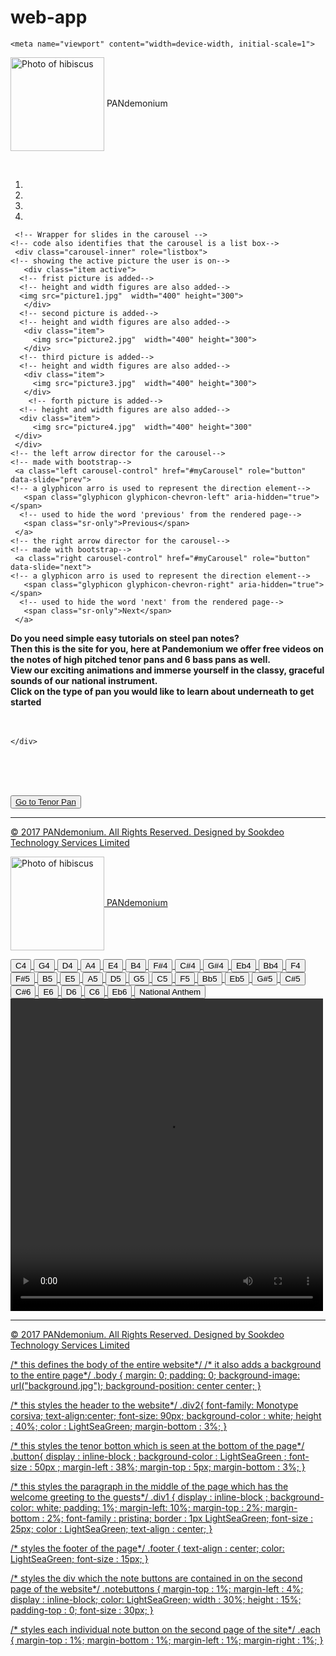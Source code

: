 # web-app

<!DOCTYPE html>
<html>
<head>
<!-- pulls css styling from a file called css-->
<link rel="stylesheet"  href="css.css"/>

	<meta name="viewport" content="width=device-width, initial-scale=1">
<!-- allows the use of bootstrap-->
   <link rel="stylesheet" href="https://maxcdn.bootstrapcdn.com/bootstrap/3.3.7/css/bootstrap.min.css">
<!-- allows the use of jquery--> 
   <script src="https://ajax.googleapis.com/ajax/libs/jquery/3.1.1/jquery.min.js"></script>
<!-- allows the use of javascript-->
   <script src="https://maxcdn.bootstrapcdn.com/bootstrap/3.3.7/js/bootstrap.min.js"></script>
 <!-- jquery style used for carousel items-->
 <!-- also defines the width and margin of the carousel-->
   <style>
   .carousel-inner > .item > img,
   .carousel-inner > .item > a > img {
       width: 50%;
       margin: auto;
   }
   </style>
</head>

<!-- pulls from a section in the css file labeled body-->
<body class = "body">

<!-- contains the header for the page and also pulls from a css secton called div2-->
 <div class = "div2">	
<!-- contains the site logo and its heading for the entire page--> 
 <p class = "p"> <img src="pan logo.jpg " alt="Photo of hibiscus" width ="150px" align = "center"> PANdemonium </p>
 </div>
  
  
  <!-- a css file is linked to the carousel for styling-->
 <div class ="carousel">
 <!-- a default container created for the carousel-->
 <div class="container">
   <br>
   <!-- bootstrap code to create a carousel-->
   <div id="myCarousel" class="carousel slide" data-ride="carousel">
     <!-- Indicators for carousel -->
     <ol class="carousel-indicators">
 	<!-- list created to sequence pictures into the carousel-->
 	<!-- list item created to start at the first picture-->
       <li data-target="#myCarousel" data-slide-to="0" class="active"></li>
 	  <!-- list item created to skip to picture 2-->
       <li data-target="#myCarousel" data-slide-to="1"></li>
 	  <!-- list item created to skip to picture 3-->
       <li data-target="#myCarousel" data-slide-to="2"></li>
 	  <!-- list item created to skip to picture 4-->
       <li data-target="#myCarousel" data-slide-to="3"></li>
     </ol>
 
     <!-- Wrapper for slides in the carousel -->
 	<!-- code also identifies that the carousel is a list box-->
     <div class="carousel-inner" role="listbox">
 	<!-- showing the active picture the user is on-->
       <div class="item active">
 	  <!-- frist picture is added-->
 	  <!-- height and width figures are also added-->
 	  <img src="picture1.jpg"  width="400" height="300">
       </div>
 	  <!-- second picture is added-->
 	  <!-- height and width figures are also added-->
       <div class="item">
         <img src="picture2.jpg"  width="400" height="300">
       </div>
 	  <!-- third picture is added-->
 	  <!-- height and width figures are also added-->
       <div class="item">
         <img src="picture3.jpg"  width="400" height="300">
       </div>
 		<!-- forth picture is added-->
 	  <!-- height and width figures are also added-->
      <div class="item">
         <img src="picture4.jpg"  width="400" height="300"
     </div>
     </div>
 	<!-- the left arrow director for the carousel-->
 	<!-- made with bootstrap-->
     <a class="left carousel-control" href="#myCarousel" role="button" data-slide="prev">
 	<!-- a glyphicon arro is used to represent the direction element-->
       <span class="glyphicon glyphicon-chevron-left" aria-hidden="true"></span>
 	  <!-- used to hide the word 'previous' from the rendered page-->
       <span class="sr-only">Previous</span>
     </a>
 	<!-- the right arrow director for the carousel-->
 	<!-- made with bootstrap-->
     <a class="right carousel-control" href="#myCarousel" role="button" data-slide="next">
 	<!-- a glyphicon arro is used to represent the direction element-->
       <span class="glyphicon glyphicon-chevron-right" aria-hidden="true"></span>
 	  <!-- used to hide the word 'next' from the rendered page-->
       <span class="sr-only">Next</span>
     </a>
 
   </div>
 </div>
 </div>
  
  <!-- containf writing which welcomes persons to the page-->
  <div class = "div1" ><b> Do you need simple easy tutorials on steel pan notes?<br/>
Then this is the site for you, here at Pandemonium we offer free videos on the notes of high pitched tenor pans and 6 bass pans as well.<br/>
View our exciting animations and immerse yourself in the classy, graceful sounds of our national instrument.<br/>
Click on the type of pan you would like to learn about underneath to get started </b> <br/> <br/>  <br/> 
						
	</div>
 <br/> <br/>  <br/> 
 
 <!-- used to naviget to another page in the site-->
 <button class = "button"><a href = "TenorPan.html"> Go to Tenor Pan </button>
 
 <hr>
 
 <footer> 
 
 <!-- states the copyrights of the page-->
 <p class = "footer"> © 2017 PANdemonium. All Rights Reserved. Designed by Sookdeo Technology Services Limited </p>
 
 </footer>

</body>
</html>


<!-- tenor page -->
<!DOCTYPE html>
<html>
<head>
<!-- pulls css styling from a file called css-->
<link rel="stylesheet"  href="css.css"/>

 <meta name="viewport" content="width=device-width, initial-scale=1">
 <!-- allows the use of bootstrap-->
   <link rel="stylesheet" href="https://maxcdn.bootstrapcdn.com/bootstrap/3.3.7/css/bootstrap.min.css">
   <!-- allows the use of jquery-->
   <script src="https://ajax.googleapis.com/ajax/libs/jquery/3.1.1/jquery.min.js"></script>
   <!-- allows the use of javascript-->
   <script src="https://maxcdn.bootstrapcdn.com/bootstrap/3.3.7/js/bootstrap.min.js"></script>
  

  <!-- javascript which creates a function -->
  <!-- the function changes the id of the video selected -->
<script language="javascript" type="text/javascript"> 
function changevid(buttonlink){ 
document.getElementById('change').src = buttonlink;
}
</script>
</head>

<!-- pulls from a section in the css file labeled body-->
<body class = "body">

<!-- contains the header for the page and also pulls from a css secton called div2-->
 <div class = "div2">	  
 <!-- contains the site logo and its heading for the entire page--> 
 <p class = "p"> <img src="pan logo.jpg " alt="Photo of hibiscus" width ="150px" align = "center"> PANdemonium </p>
 </div>
 
<!-- each button clicked calles the function and changes the video displayed-->
<!-- styling is also taken from the section called notebuttons in the css file-->
 <div class = "notebuttons">
 <button class = "each" onClick="changevid('C4.ogv')">C4</button>
<button class = "each" onClick="changevid('G4.ogv')">G4</button>
<button class = "each" onClick="changevid('D4.ogv')">D4</button>
<button class = "each" onClick="changevid('A4.ogv')">A4</button>
<button class = "each"onClick="changevid('E4.ogv')">E4</button>
<button class = "each" onClick="changevid('B4.ogv')">B4</button>
<button class = "each" onClick="changevid('F#4.ogv')">F#4</button>
<button class = "each" onClick="changevid('C#4.ogv')">C#4</button>
<button class = "each" onClick="changevid('G#4.ogv')">G#4</button>
<button class = "each" onClick="changevid('Eb4.ogv')">Eb4</button>
<button class = "each" onClick="changevid('Bb4.ogv')">Bb4</button>
<button class = "each" onClick="changevid('F4.ogv')">F4</button>
<button class = "each" onClick="changevid('F#5.ogv')">F#5</button>
<button class = "each" onClick="changevid('B5.ogv')">B5</button>
<button class = "each" onClick="changevid('E5.ogv')">E5</button>
<button class = "each" onClick="changevid('A5.ogv')">A5</button>
<button class = "each" onClick="changevid('D5.ogv')">D5</button>
<button class = "each" onClick="changevid('G5.ogv')">G5</button>
<button class = "each" onClick="changevid('C5.ogv')">C5</button>
<button class = "each" onClick="changevid('F5.ogv')">F5</button>
<button class = "each" onClick="changevid('Bb5.ogv')">Bb5</button>
<button class = "each" onClick="changevid('Eb5.ogv')">Eb5</button>
<button class = "each" onClick="changevid('G#5.ogv')">G#5</button>
<button class = "each" onClick="changevid('C#5.ogv')">C#5</button>
<button class = "each" onClick="changevid('C#6.ogv')">C#6</button>
<button class = "each" onClick="changevid('E6.ogv')">E6</button>
<button class = "each" onClick="changevid('D6.ogv')">D6</button>
<button class = "each" onClick="changevid('C6.ogv')">C6</button>
<button class = "each" onClick="changevid('Eb6.ogv')">Eb6</button>
<button class = "each" onClick="changevid('anthem.ogv')">National Anthem</button>
</div>  



<!-- this plays the videos on screen and pulls them from the source indicaated-->
<video controls id = "change" width = "500" height = "500" align = "center">
  <source src="C4.ogv" id="change" type="video/mp4"></source>
  <source src="D4.ogv" id="change" type="video/mp4"></source>
  <source src="G4.ogv" id="change" type="video/mp4"></source>
  <source src="A4.ogv" id="change" type="video/mp4"></source>
  <source src="E4.ogv" id="change" type="video/mp4"></source>
  <source src="B4.ogv" id="change" type="video/mp4"></source>
  <source src="F#4.ogv" id="change" type="video/mp4"></source>
  <source src="C#4.ogv" id="change" type="video/mp4"></source>
  <source src="G#4.ogv" id="change" type="video/mp4"></source>
  <source src="Eb4.ogv" id="change" type="video/mp4"></source>
  <source src="Bb4.ogv" id="change" type="video/mp4"></source>
  <source src="F4.ogv" id="change" type="video/mp4"></source>
  <source src="F#5.ogv" id="change" type="video/mp4"></source>
  <source src="B5.ogv" id="change" type="video/mp4"></source>
  <source src="E5.ogv" id="change" type="video/mp4"></source>
  <source src="A5.ogv" id="change" type="video/mp4"></source>
  <source src="D5.ogv" id="change" type="video/mp4"></source>
  <source src="G5.ogv" id="change" type="video/mp4"></source>
  <source src="C5.ogv" id="change" type="video/mp4"></source>
  <source src="F5.ogv" id="change" type="video/mp4"></source>
  <source src="Bb.ogv" id="change" type="video/mp4"></source>
  <source src="Eb5.ogv" id="change" type="video/mp4"></source>  
  <source src="G#5.ogv" id="change" type="video/mp4"></source>
  <source src="C#5.ogv" id="change" type="video/mp4"></source>
  <source src="C#6.ogv" id="change" type="video/mp4"></source>
  <source src="E6.ogv" id="change" type="video/mp4"></source>
  <source src="D6.ogv" id="change" type="video/mp4"></source>
  <source src="C6.ogv" id="change" type="video/mp4"></source>
  <source src="Eb6.ogv" id="change" type="video/mp4"></source>
  <source src="anthem.ogv" id="change" type="video/mp4"></source>
</video>




  <hr>
 
 <footer> 
  <!-- states the copyrights of the page-->
 <p class = "footer"> © 2017 PANdemonium. All Rights Reserved. Designed by Sookdeo Technology Services Limited </p>
 
 </footer>

</body>
</html>

<!-- css for entire site-->

/* this defines the body of the entire website*/
/* it also adds a background to the entire page*/
.body {
  margin: 0;
  padding: 0;
  background-image: url("background.jpg");
  background-position: center center;
}

/* this styles the header to the website*/
.div2{
	font-family: Monotype corsiva;
	text-align:center;
	font-size: 90px;
	background-color : white;
	height : 40%;
	color : LightSeaGreen;
	margin-bottom : 3%;
}

/* this styles the tenor botton which is seen at the bottom of the page*/
.button{
	display : inline-block ;
	background-color : LightSeaGreen ;
	font-size : 50px ;
	margin-left : 38%;
	margin-top : 5px;
	margin-bottom : 3%;
}

/* this styles the paragraph in the middle of the page which has the welcome greeting to the guests*/
.div1 {
	display : inline-block ;
    background-color: white;
    padding: 1%;
    margin-left: 10%;
	margin-top : 2%;
	margin-bottom : 2%;
	font-family : pristina;
	border : 1px LightSeaGreen;
	font-size : 25px;
	color : LightSeaGreen;
	text-align : center;
}

/* styles the footer of the page*/
.footer {
text-align : center;
color: LightSeaGreen;
font-size : 15px;
}

/* styles the div which the note buttons are contained in on the second page of the website*/
.notebuttons {
margin-top : 1%;
margin-left : 4%;
display : inline-block;
color: LightSeaGreen;
width : 30%;
height : 15%;
padding-top : 0;
font-size : 30px;
}

/* styles each individual note button on the second page of the site*/
.each {
margin-top : 1%;
margin-bottom : 1%;
margin-left : 1%;
margin-right : 1%;
}